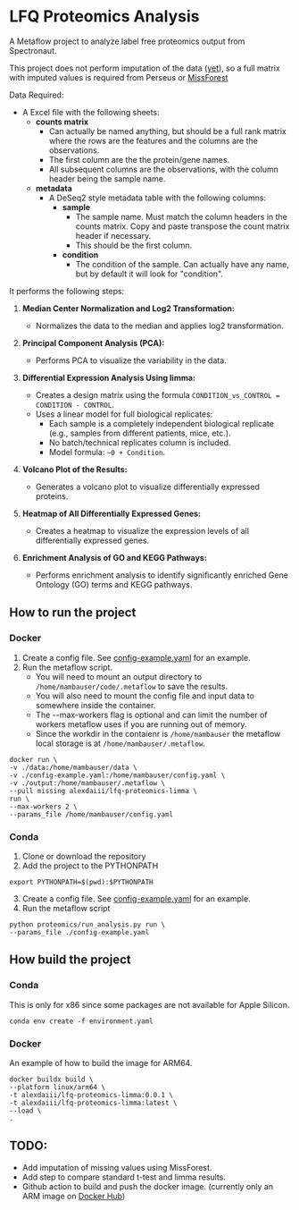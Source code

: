 # LFQ Proteomics Analysis

A Metaflow project to analyze label free proteomics output from Spectronaut.

This project does not perform imputation of the data
([yet](./proteomics/analysis/preprocess/impute_data.py)),
so a full matrix with imputed values is required from Perseus or
[MissForest](https://github.com/yuenshingyan/MissForest)

Data Required:

- A Excel file with the following sheets:
    - **counts matrix**
        - Can actually be named anything, but should be a full rank matrix
          where the rows are the features and the columns are the observations.
        - The first column are the the protein/gene names.
        - All subsequent columns are the observations, with the column header
          being the sample name.
    - **metadata**
        - A DeSeq2 style metadata table with the following columns:
            - **sample**
                - The sample name. Must match the column headers in the counts
                  matrix.
                  Copy and paste transpose the count matrix header if necessary.
                - This should be the first column.
            - **condition**
                - The condition of the sample. Can actually have any name,
                  but by default it will look for "condition".

It performs the following steps:

1. **Median Center Normalization and Log2 Transformation:**
    - Normalizes the data to the median and applies log2 transformation.

2. **Principal Component Analysis (PCA):**
    - Performs PCA to visualize the variability in the data.

3. **Differential Expression Analysis Using limma:**
    - Creates a design matrix using the formula
      `CONDITION_vs_CONTROL = CONDITION - CONTROL`.
    - Uses a linear model for full biological replicates:
        - Each sample is a completely independent biological replicate
          (e.g., samples from different patients, mice, etc.).
        - No batch/technical replicates column is included.
        - Model formula: `~0 + Condition`.

4. **Volcano Plot of the Results:**
    - Generates a volcano plot to visualize differentially expressed proteins.

5. **Heatmap of All Differentially Expressed Genes:**
    - Creates a heatmap to visualize the expression levels of
      all differentially expressed genes.

6. **Enrichment Analysis of GO and KEGG Pathways:**
    - Performs enrichment analysis to identify significantly
      enriched Gene Ontology (GO) terms and KEGG pathways.

## How to run the project

### Docker

1. Create a config file. See [config-example.yaml](./config-example.yaml) for an
   example.
2. Run the metaflow script.
    - You will need to mount an output directory
      to `/home/mambauser/code/.metaflow` to save the results.
    - You will also need to mount the config file and input data
      to somewhere inside the container.
    - The --max-workers flag is optional and can limit the number of
      workers metaflow uses if you are running out of memory.
    - Since the workdir in the contaienr is `/home/mambauser` the metaflow
      local storage is at `/home/mambauser/.metaflow`.

```shell
docker run \
-v ./data:/home/mambauser/data \
-v ./config-example.yaml:/home/mambauser/config.yaml \
-v ./output:/home/mambauser/.metaflow \
--pull missing alexdaiii/lfq-proteomics-limma \
run \
--max-workers 2 \
--params_file /home/mambauser/config.yaml
```

### Conda

1. Clone or download the repository
2. Add the project to the PYTHONPATH

```shell
export PYTHONPATH=$(pwd):$PYTHONPATH
```

3. Create a config file. See [config-example.yaml](./config-example.yaml) for an
   example.
4. Run the metaflow script

```shell
python proteomics/run_analysis.py run \
--params_file ./config-example.yaml
```

## How build the project

### Conda

This is only for x86 since some packages are not available for Apple Silicon.

```shell
conda env create -f environment.yaml
```

### Docker

An example of how to build the image for ARM64.

```shell
docker buildx build \
--platform linux/arm64 \
-t alexdaiii/lfq-proteomics-limma:0.0.1 \
-t alexdaiii/lfq-proteomics-limma:latest \
--load \
.
```

## TODO:

- Add imputation of missing values using MissForest.
- Add step to compare standard t-test and limma results.
- Github action to build and push the docker image. (currently only an ARM image
  on [Docker Hub](https://hub.docker.com/r/alexdaiii/lfq-proteomics-limma))
